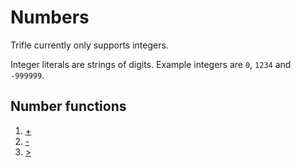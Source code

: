 # Numbers

Trifle currently only supports integers.

Integer literals are strings of digits. Example integers are `0`,
`1234` and `-999999`.

## Number functions

1. [+](Numbers-Addition.md)
2. [-](Numbers-Subtraction.md)
3. [>](Numbers-LessThan.md)
